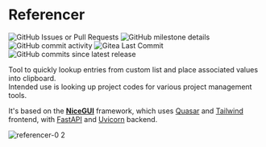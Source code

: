 # Referencer
![GitHub Issues or Pull Requests](https://img.shields.io/github/issues/filcuk/referencer)
![GitHub milestone details](https://img.shields.io/github/milestones/progress-percent/filcuk/referencer/1)
![GitHub commit activity](https://img.shields.io/github/commit-activity/w/filcuk/referencer)
![Gitea Last Commit](https://img.shields.io/github/last-commit/filcuk/referencer)
![GitHub commits since latest release](https://img.shields.io/github/commits-since/filcuk/referencer/latest)

Tool to quickly lookup entries from custom list and place associated values into clipboard.  
Intended use is looking up project codes for various project management tools.

It's based on the **[NiceGUI](https://nicegui.io)** framework, which uses [Quasar](https://quasar.dev) and [Tailwind](https://tailwindcss.com) frontend, with [FastAPI](https://fastapi.tiangolo.com/) and [Uvicorn](https://www.uvicorn.org/) backend.

![referencer-0 2](https://github.com/filcuk/referencer/assets/1339532/ca7fb58a-e49d-43d4-b36e-dfcc4480df70)
